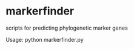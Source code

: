 # markerfinder
scripts for predicting phylogenetic marker genes

Usage: python markerfinder.py <folder with protein files to predict from>  <PATH to HMM database>
